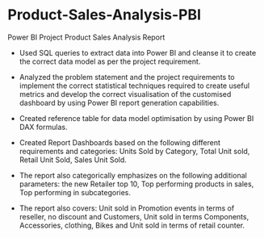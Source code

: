 # Product-Sales-Analysis-PBI
Power BI Project
Product Sales Analysis Report

- Used SQL queries to extract data into Power BI and cleanse it to create the correct data model as per the project requirement.

- Analyzed the problem statement and the project requirements to implement the correct statistical techniques required to create useful metrics and develop the correct visualisation of the customised dashboard by using Power BI report generation capabilities.

- Created reference table for data model optimisation by using Power BI DAX formulas.

- Created Report Dashboards based on the following different requirements and categories: Units Sold by Category, Total Unit sold, Retail Unit Sold, Sales Unit Sold.

- The report also categorically emphasizes on the following additional parameters: the new Retailer top 10, Top performing products in sales, Top performing in subcategories.

- The report also covers: Unit sold in Promotion events in terms of reseller, no discount and Customers, Unit sold in terms Components, Accessories, clothing, Bikes and Unit sold in terms of retail counter.
